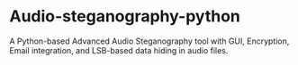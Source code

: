 # Audio-steganography-python
A Python-based Advanced Audio Steganography tool with GUI, Encryption, Email integration, and LSB-based data hiding in audio files.


